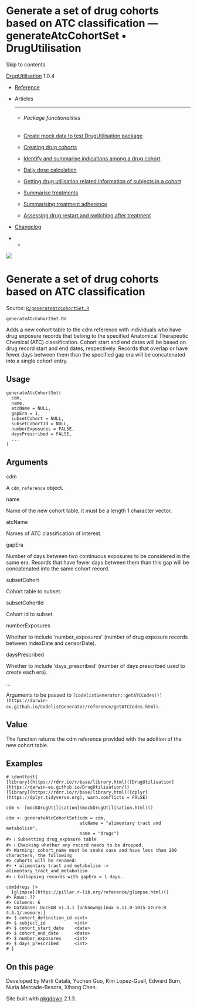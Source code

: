 # Generate a set of drug cohorts based on ATC classification — generateAtcCohortSet • DrugUtilisation

Skip to contents

[DrugUtilisation](../index.html) 1.0.4

  * [Reference](../reference/index.html)
  * Articles
    * * * *

    * ###### Package functionalities

    * [Create mock data to test DrugUtilisation package](../articles/mock_data.html)
    * [Creating drug cohorts](../articles/create_cohorts.html)
    * [Identify and summarise indications among a drug cohort](../articles/indication.html)
    * [Daily dose calculation](../articles/daily_dose_calculation.html)
    * [Getting drug utilisation related information of subjects in a cohort](../articles/drug_utilisation.html)
    * [Summarise treatments](../articles/summarise_treatments.html)
    * [Summarising treatment adherence](../articles/treatment_discontinuation.html)
    * [Assessing drug restart and switching after treatment](../articles/drug_restart.html)
  * [Changelog](../news/index.html)


  *   * [](https://github.com/darwin-eu/DrugUtilisation/)



![](../logo.png)

# Generate a set of drug cohorts based on ATC classification

Source: [`R/generateAtcCohortSet.R`](https://github.com/darwin-eu/DrugUtilisation/blob/v1.0.4/R/generateAtcCohortSet.R)

`generateAtcCohortSet.Rd`

Adds a new cohort table to the cdm reference with individuals who have drug exposure records that belong to the specified Anatomical Therapeutic Chemical (ATC) classification. Cohort start and end dates will be based on drug record start and end dates, respectively. Records that overlap or have fewer days between them than the specified gap era will be concatenated into a single cohort entry.

## Usage
    
    
    generateAtcCohortSet(
      cdm,
      name,
      atcName = NULL,
      gapEra = 1,
      subsetCohort = NULL,
      subsetCohortId = NULL,
      numberExposures = FALSE,
      daysPrescribed = FALSE,
      ...
    )

## Arguments

cdm
    

A `cdm_reference` object.

name
    

Name of the new cohort table, it must be a length 1 character vector.

atcName
    

Names of ATC classification of interest.

gapEra
    

Number of days between two continuous exposures to be considered in the same era. Records that have fewer days between them than this gap will be concatenated into the same cohort record.

subsetCohort
    

Cohort table to subset.

subsetCohortId
    

Cohort id to subset.

numberExposures
    

Whether to include 'number_exposures' (number of drug exposure records between indexDate and censorDate).

daysPrescribed
    

Whether to include 'days_prescribed' (number of days prescribed used to create each era).

...
    

Arguments to be passed to `[CodelistGenerator::getATCCodes()](https://darwin-eu.github.io/CodelistGenerator/reference/getATCCodes.html)`.

## Value

The function returns the cdm reference provided with the addition of the new cohort table.

## Examples
    
    
    # \donttest{
    [library](https://rdrr.io/r/base/library.html)([DrugUtilisation](https://darwin-eu.github.io/DrugUtilisation/))
    [library](https://rdrr.io/r/base/library.html)([dplyr](https://dplyr.tidyverse.org), warn.conflicts = FALSE)
    
    cdm <- [mockDrugUtilisation](mockDrugUtilisation.html)()
    
    cdm <- generateAtcCohortSet(cdm = cdm,
                                atcName = "alimentary tract and metabolism",
                                name = "drugs")
    #> ℹ Subsetting drug_exposure table
    #> ℹ Checking whether any record needs to be dropped.
    #> Warning: cohort_name must be snake case and have less than 100 characters, the following
    #> cohorts will be renamed:
    #> • alimentary tract and metabolism -> alimentary_tract_and_metabolism
    #> ℹ Collapsing records with gapEra = 1 days.
    
    cdm$drugs |>
      [glimpse](https://pillar.r-lib.org/reference/glimpse.html)()
    #> Rows: ??
    #> Columns: 6
    #> Database: DuckDB v1.3.1 [unknown@Linux 6.11.0-1015-azure:R 4.5.1/:memory:]
    #> $ cohort_definition_id <int> 
    #> $ subject_id           <int> 
    #> $ cohort_start_date    <date> 
    #> $ cohort_end_date      <date> 
    #> $ number_exposures     <int> 
    #> $ days_prescribed      <int> 
    # }
    

## On this page

Developed by Martí Català, Yuchen Guo, Kim Lopez-Guell, Edward Burn, Nuria Mercade-Besora, Xihang Chen.

Site built with [pkgdown](https://pkgdown.r-lib.org/) 2.1.3.
